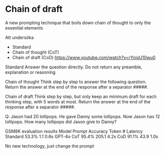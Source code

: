 # Chain of draft

A new prompting technique that boils down chain of thought to only the
essential elements

Att undersöka
 * Standard
 * Chain of thought (CoT)
 * Chain of draft (CoD)
https://www.youtube.com/watch?v=rYnisU10wu0

Standard
Answer the question directly. Do not return any preamble, explanation or reasoning

Chain of thought
Think step by step to answer the following question.
Return the answer at the end of the response after a separator #####.

Chain of draft
Think step by step, but only keep an minimum draft for each thinking step,
with 5 words at most. Return the answer at the end of the response after a
separator #####.

Q: Jason had 20 lollipops. He gave Danny some lollipops. Now Jason
has 12 lollipops. How many lollipops did Jason give to Danny?

GSM8K evaluation results
Model     Prompt    Accuracy  Token # Latency
          Standard  53.3%     1.1     0.6s
GPT-4o    CoT       95.4%     205.1   4.2s
          CoD       91.1%     43.9    1.0s

No new technology, just change the prompt
